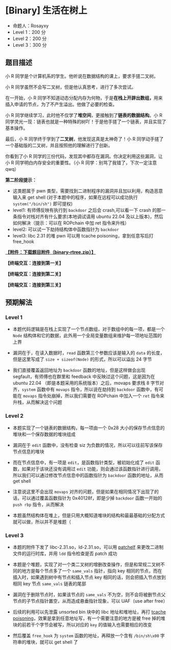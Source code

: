 # [Binary] 生活在树上

- 命题人：Rosayxy
- Level 1：200 分
- Level 2：200 分
- Level 3：300 分

## 题目描述

<p>小 R 同学是个计算机系的学生。他听说在数据结构的课上，要求手搓二叉树。     </p>
<p>小 R 同学虽然不会写二叉树，但是他认真思考，进行了多次尝试。       </p>
<p>在一开始，小 R 同学不知道动态分配内存为何物，于是<strong>在栈上开辟出数组，</strong>用来插入申请的节点，为了不产生溢出。他做了必要的检查。        </p>
<p>小 R 同学继续学习，此时他不仅学了<strong>堆空间</strong>，更接触到了<strong>链表的数据结构</strong>。小 R 同学灵光一现：链表也就是一种特殊的树吖！于是他手搓了一个链表，并且实现了基本操作。           </p>
<p>最后，小 R 同学终于学到了<strong>二叉树</strong>，他发现这真是太神奇了！小 R 同学动手搓了一个基础版的二叉树，并且按照他的理解进行了创新。           </p>
<p>你看到了小 R 同学的三份代码，发现其中都存在漏洞。你决定利用这些漏洞，让小 R 同学明白内存安全的重要性。（小 R 同学：别骂了我错了，下次一定注意qwq）</p>
<div class="well">
<p><strong>第二阶段提示：</strong></p>
<ul>
<li>这类题属于 pwn 类型，需要找到二进制程序的漏洞并且加以利用，构造恶意输入来 get shell (对于本题中的程序，如果在远程可以成功执行 <code>system("/bin/sh")</code> 即可提权)</li>
<li>level1: 有师傅反映有执行到 <code>backdoor</code> 之后会 crash,可以看一下 crash 的那一条指令对栈对齐有什么要求(本地调试请用 ubuntu 22.04 及以上版本)，然后如何解决（提示：可以在 ROPchain 中加 ret 指令来升栈）</li>
<li>level2: 可以试一下劫持结构体中函数指针为 <code>backdoor</code></li>
<li>level3: libc 2.31 的堆 pwn 可以用 tcache poisoning，拿到任意写后打 free_hook</li>
</ul>
</div>

**[【附件：下载题目附件（binary-rtree.zip）】](attachment/binary-rtree.zip)**

**【终端交互：连接到第一关】**

**【终端交互：连接到第二关】**

**【终端交互：连接到第三关】**

## 预期解法

### Level 1
- 本题代码逻辑是在栈上实现了一个节点数组，对于数组中的每一项，都是一个 `Node` 结构体和它的数据，此外用一个全局变量数组来维护每一项地址范围的上界

- 漏洞在于，在读入数据时，`read` 函数第三个参数应该是输入的 `data` 的长度，但是这里写成了 `size + sizeof(Node)` 的形式，所以可以溢出 24 字节

- 我们直接覆盖返回地址为 `backdoor` 函数的地址，但是这样做会出现 segfault，有师傅也在群里和 feedback 中反映过这个问题，这是因为在 ubuntu 22.04 （即是本题采用的系统版本）之后，movaps 要求栈 8 字节对齐，`system` 函数中有 `movaps` 指令，所以说在劫持到 `backdoor` 函数中，有可能在 `movaps` 指令处崩掉，所以我们需要在 ROPchain 中加入一个 `ret` 指令来升栈，从而解决这个问题

### Level 2
- 本题实现了一个链表的数据结构，每一项由一个 0x28 大小的保存节点信息的堆块和一个保存数据的堆块组成

- 漏洞在于 `edit` 函数中，没有检查 siz 为负数的情况，所以可以往前写该保存节点信息的堆块

- 而在节点信息中，有一项是 `edit`，是函数指针类型，被初始化成了 `edit` 函数，如果对于该块还没有调用过 `edit` 功能，则会通过该函数指针进行调用，所以我们可以通过修改节点信息中的函数指针为 `backdoor` 函数的地址，从而 get shell

- 注意说这里不会出现 `movaps` 对齐的问题，但是如果在相同情况下出现了的话，可以通过覆盖函数指针为 0x40128f，即是少掉 `backdoor` 函数一开始的 `push rbp` 指令，从而解决

- 本题虽然结构体在堆上，但是只用大概知道堆块的结构和最最基础的分配方式就可以做，所以并不是堆题（

### Level 3

- 本题的附件下发了 libc-2.31.so，ld-2.31.so，可以用 [patchelf](https://github.com/NixOS/patchelf) 来更改二进制文件的运行时库，并用 `ldd` 指令检查是否 patch 成功

- 本题是个堆题，实现了对一个类二叉树的增删改查操作，但是和常规二叉树不同的地方是每个节点多了一个 `same_vals` 指针，指向 key 相同的节点，而在插入时，如果遇到树中有节点和插入节点 key 相同的话，则会把插入节点放到相同 key 节点 `same_vals` 链表的尾部

- 漏洞在于删除节点时，如果该节点的 `same_vals` 不为空，则不会将被删节点父节点的子节点指针置空，从而造成悬垂指针现象，可以 UAF（use after free）

- 后续的利用可以先泄露 unsorted bin 块中的 libc 地址和堆地址，再打 [tcache poisoning](https://github.com/shellphish/how2heap/blob/master/glibc_2.31/tcache_poisoning.c)，效果是拿到任意地址写，有一个需要注意的地方是被 free 掉的堆块的前若干个字节会被写，所以对应的 `key` 的值输入也需要相应的改变

- 然后覆盖 `free_hook` 为 `system` 函数的地址，再释放一个含有 `/bin/sh\x00` 字符串的堆块，就可以 get shell 了